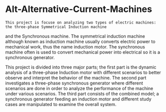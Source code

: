 Alt-Alternative-Current-Machines
================================

    This project is focuse on analyzing two types of electric machines: the three-phase Symmetrical Induction machine
and the Synchronous machine. The symmetrical induction machine although known as induction machine usually 
converts electric power to mechanical work, thus the name induction motor. The synchronous machine often is used 
to convert mechanical power into electrical so it is a synchronous generator.

  This project is divided into three major parts; the first part is the dynamic analysis of a three-phase Induction 
motor with different scenarios to better observe and interpret the behavior of the machine. The second part investigates
a three-phase synchronous generator where different scenarios are done in order to analyze the performance of the machine 
under various scenarios. The third part consists of the combined model; a synchronous generator feeding an induction motor and different study cases are manipulated to examine the overall system.

